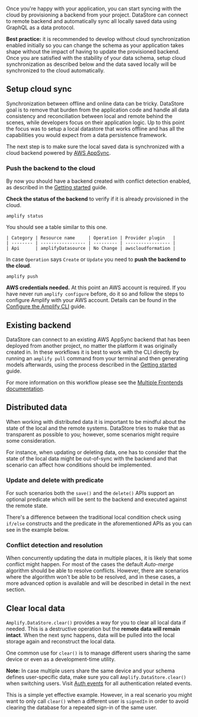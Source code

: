 
Once you're happy with your application, you can start syncing with the cloud by provisioning a backend from your project. DataStore can connect to remote backend and automatically sync all locally saved data using GraphQL as a data protocol.

<amplify-callout>

**Best practice:** it is recommended to develop without cloud synchronization enabled initially so you can change the schema as your application takes shape without the impact of having to update the provisioned backend. Once you are satisfied with the stability of your data schema, setup cloud synchronization as described below and the data saved locally will be synchronized to the cloud automatically.

</amplify-callout>

## Setup cloud sync

Synchronization between offline and online data can be tricky. DataStore goal is to remove that burden from the application code and handle all data consistency and reconciliation between local and remote behind the scenes, while developers focus on their application logic. Up to this point the focus was to setup a local datastore that works offline and has all the capabilities you would expect from a data persistence framework.

The next step is to make sure the local saved data is synchronized with a cloud backend powered by [AWS AppSync](https://aws.amazon.com/appsync/).

<inline-fragment platform="ios" src="~/lib/datastore/fragments/ios/sync/10-installPlugin.md"></inline-fragment>
<inline-fragment platform="android" src="~/lib/datastore/fragments/android/sync/10-installPlugin.md"></inline-fragment>

### Push the backend to the cloud

By now you should have a backend created with conflict detection enabled, as described in the [Getting started](~/lib/datastore/getting-started.md) guide.

**Check the status of the backend** to verify if it is already provisioned in the cloud.

```console
amplify status
```

You should see a table similar to this one.

```plain
| Category | Resource name     | Operation | Provider plugin   |
| -------- | ----------------- | --------- | ----------------- |
| Api      | amplifyDatasource | No Change | awscloudformation |
```

In case `Operation` says `Create` or `Update` you need to **push the backend to the cloud**.

```console
amplify push
```

<amplify-callout warning>

**AWS credentials needed.** At this point an AWS account is required. If you have never run `amplify configure` before, do it so and follow the steps to configure Amplify with your AWS account. Details can be found in the [Configure the Amplify CLI](~/cli/start/install.md#configure-the-amplify-cli) guide.

</amplify-callout>

## Existing backend

DataStore can connect to an existing AWS AppSync backend that has been deployed from another project, no matter the platform it was originally created in. In these workflows it is best to work with the CLI directly by running an `amplify pull` command from your terminal and then generating models afterwards, using the process described in the [Getting started](~/lib/datastore/getting-started.md#idiomatic-persistence-models) guide.

For more information on this workflow please see the [Multiple Frontends documentation](~/cli/teams/multi-frontend.md).

## Distributed data

When working with distributed data it is important to be mindful about the state of the local and the remote systems. DataStore tries to make that as transparent as possible to you; however, some scenarios might require some consideration.

For instance, when updating or deleting data, one has to consider that the state of the local data might be out-of-sync with the backend and that scenario can affect how conditions should be implemented.

### Update and delete with predicate

For such scenarios both the `save()` and the `delete()` APIs support an optional predicate which will be sent to the backend and executed against the remote state.

<inline-fragment platform="js" src="~/lib/datastore/fragments/js/sync/20-savePredicate.md"></inline-fragment>
<inline-fragment platform="ios" src="~/lib/datastore/fragments/ios/sync/20-savePredicate.md"></inline-fragment>
<inline-fragment platform="android" src="~/lib/datastore/fragments/android/sync/20-savePredicate.md"></inline-fragment>

There's a difference between the traditional local condition check using `if/else` constructs and the predicate in the aforementioned APIs as you can see in the example below.

<inline-fragment platform="js" src="~/lib/datastore/fragments/js/sync/30-savePredicateComparison.md"></inline-fragment>
<inline-fragment platform="ios" src="~/lib/datastore/fragments/ios/sync/30-savePredicateComparison.md"></inline-fragment>
<inline-fragment platform="android" src="~/lib/datastore/fragments/android/sync/30-savePredicateComparison.md"></inline-fragment>

### Conflict detection and resolution

When concurrently updating the data in multiple places, it is likely that some conflict might happen. For most of the cases the default *Auto-merge* algorithm should be able to resolve conflicts. However, there are scenarios where the algorithm won't be able to be resolved, and in these cases, a more advanced option is available and will be described in detail in the next section.

## Clear local data

`Amplify.DataStore.clear()` provides a way for you to clear all local data if needed. This is a destructive operation but the **remote data will remain intact**. When the next sync happens, data will be pulled into the local storage again and reconstruct the local data.

One common use for `clear()` is to manage different users sharing the same device or even as a development-time utility.

<amplify-callout warning>

**Note:** In case multiple users share the same device and your schema defines user-specific data, make sure you call `Amplify.DataStore.clear()` when switching users. Visit [Auth events](~/lib/auth/auth-events.md) for all authentication related events.

</amplify-callout>

<inline-fragment platform="js" src="~/lib/datastore/fragments/js/sync/40-clear.md"></inline-fragment>
<inline-fragment platform="ios" src="~/lib/datastore/fragments/ios/sync/40-clear.md"></inline-fragment>
<inline-fragment platform="android" src="~/lib/datastore/fragments/android/sync/40-clear.md"></inline-fragment>

This is a simple yet effective example. However, in a real scenario you might want to only call `clear()` when a different user is `signedIn` in order to avoid clearing the database for a repeated sign-in of the same user.
